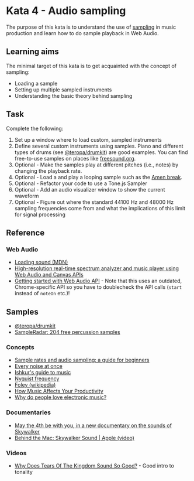 # Kata 4 - Audio sampling

The purpose of this kata is to understand the use of [sampling](<https://en.wikipedia.org/wiki/Sampling_(music)>) in music production and learn how to do sample playback in Web Audio.

## Learning aims

The minimal target of this kata is to get acquainted with the concept of sampling:

* Loading a sample
* Setting up multiple sampled instruments
* Understanding the basic theory behind sampling

## Task

Complete the following:

1. Set up a window where to load custom, sampled instruments
2. Define several custom instruments using samples. Piano and different types of drums (see [@teropa/drumkit](https://www.npmjs.com/package/@teropa/drumkit)) are good examples. You can find free-to-use samples on places like [freesound.org](https://freesound.org/).
3. Optional - Make the samples play at different pitches (i.e., notes) by changing the playback rate.
4. Optional - Load a and play a looping sample such as the [Amen break](https://en.wikipedia.org/wiki/Amen_break).
5. Optional - Refactor your code to use a Tone.js Sampler
6. Optional - Add an audio visualizer window to show the current waveform
7. Optional - Figure out where the standard 44100 Hz and 48000 Hz sampling frequencies come from and what the implications of this limit for signal processing

## Reference

### Web Audio

* [Loading sound (MDN)](https://developer.mozilla.org/en-US/docs/Web/API/Web_Audio_API/Using_Web_Audio_API#loading_sound)
* [High-resolution real-time spectrum analyzer and music player using Web Audio and Canvas APIs](https://github.com/hvianna/audioMotion.js)
* [Getting started with Web Audio API](https://web.dev/webaudio-intro/) - Note that this uses an outdated, Chrome-specific API so you have to doublecheck the API calls (`start` instead of `noteOn` etc.)!

## Samples

* [@teropa/drumkit](https://www.npmjs.com/package/@teropa/drumkit)
* [SampleRadar: 204 free percussion samples](https://www.musicradar.com/news/tech/sampleradar-204-free-percussion-samples-523942)

### Concepts

* [Sample rates and audio sampling: a guide for beginners](https://www.adobe.com/uk/creativecloud/video/discover/audio-sampling.html)
* [Every noise at once](https://everynoise.com/)
* [Ishkur's guide to music](http://music.ishkur.com/)
* [Nyquist frequency](https://en.wikipedia.org/wiki/Nyquist_frequency)
* [Foley (wikipedia)](https://en.wikipedia.org/wiki/Foley_(filmmaking))
* [How Music Affects Your Productivity](https://www.entrepreneur.com/living/how-music-affects-your-productivity/235654)
* [Why do people love electronic music?](https://www.arc.unsw.edu.au/blitz/read/why-do-people-love-electronic-music)

### Documentaries

* [May the 4th be with you, in a new documentary on the sounds of Skywalker](https://cdm.link/2022/05/may-the-4th-be-with-you-in-a-new-documentary-on-the-sounds-of-skywalker/)
* [Behind the Mac: Skywalker Sound | Apple (video)](https://www.youtube.com/watch?v=E99Et5mzxv0)

### Videos

* [Why Does Tears Of The Kingdom Sound So Good?](https://www.youtube.com/watch?v=toEdi_wjTGM) - Good intro to tonality
